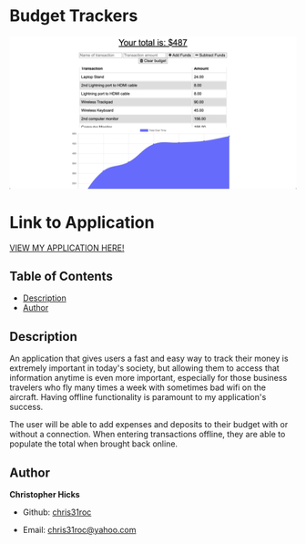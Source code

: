 # Budget Trackers

![Photo of Application](./public/assets/budget-trackers-app.png)


# Link to Application

[VIEW MY APPLICATION HERE!](https://desolate-coast-60283.herokuapp.com/)


## Table of Contents

* [Description](#Description)
* [Author](#Author)


## Description

An application that gives users a fast and easy way to track their money is extremely important in today's society, but allowing them to access that information anytime is even more important, especially for those business travelers who fly many times a week with sometimes bad wifi on the aircraft. Having offline functionality is paramount to my application's success.

The user will be able to add expenses and deposits to their budget with or without a connection. When entering transactions offline, they are able to populate the total when brought back online.


## Author

**Christopher Hicks**

- Github: [chris31roc](https://github.com/chris31roc)

- Email: chris31roc@yahoo.com